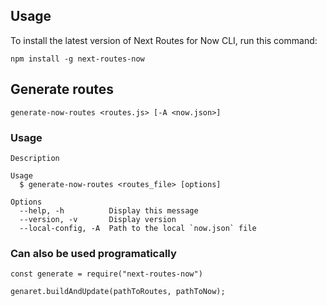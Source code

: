 ## Usage

To install the latest version of Next Routes for Now CLI, run this command:

```
npm install -g next-routes-now
```

## Generate routes

```
generate-now-routes <routes.js> [-A <now.json>]
```

### Usage

```
Description

Usage
  $ generate-now-routes <routes_file> [options]

Options
  --help, -h          Display this message
  --version, -v       Display version
  --local-config, -A  Path to the local `now.json` file
```

### Can also be used programatically

```
const generate = require("next-routes-now")

genaret.buildAndUpdate(pathToRoutes, pathToNow);
```
